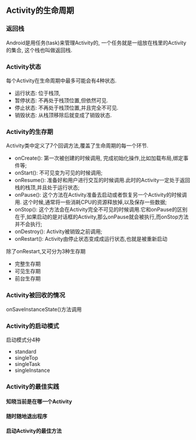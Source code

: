 
## Activity的生命周期

### 返回栈

Android是用任务(task)来管理Activity的, 一个任务就是一组放在栈里的Activity的集合, 这个栈也叫做返回栈.

### Activity状态

每个Activity在生命周期中最多可能会有4种状态.

- 运行状态: 位于栈顶,
- 暂停状态: 不再处于栈顶位置,但依然可见.
- 停止状态: 不再处于栈顶位置,并且完全不可见.
- 销毁状态: 从栈顶移除后就变成了销毁状态.

### Activity的生存期

Activity类中定义了7个回调方法,覆盖了生命周期的每一个环节.
- onCreate(): 第一次被创建的时候调用, 完成初始化操作,比如加载布局,绑定事件等;
- onStart(): 不可见变为可见的时候调用;
- onResume(): 准备好和用户进行交互的时候调用.此时的Activity一定处于返回栈的栈顶,并且处于运行状态;
- onPause(): 这个方法在Activity准备去启动或者恢复另一个Activity的时候调用. 这个时候,通常将一些消耗CPU的资源释放掉,以及保存一些数据;
- onStop(): 这个方法会在Activity完全不可见的时候调用.它和onPause的区别在于,如果启动的是对话框的Activity,那么onPause就会被执行,而onStop方法并不会执行;
- onDestroy(): Activity被销毁之前调用;
- onRestart(): Activity由停止状态变成成运行状态,也就是被重新启动


除了onRestart,又可分为3种生存期

- 完整生存期
- 可见生存期
- 前台生存期


### Activity被回收的情况

onSaveInstanceState()方法调用

### Activity的启动模式

启动模式分4种

- standard
- singleTop
- singleTask
- singleInstance

### Activity的最佳实践

#### 知晓当前是在哪一个Activity

#### 随时随地退出程序

#### 启动Activity的最佳方法



